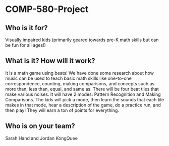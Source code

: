 # COMP-580-Project

## Who is it for?
Visually impaired kids (primarily geared towards pre-K math skills but can be fun for all ages!) 

## What is it? How will it work? 
It is a math game using beats! We have done some research about how music can be used to teach basic math skills like one-to-one correspondence, counting, making comparisons, and concepts such as more than, less than, equal, and same as. 
There will be four beat tiles that make various noises. It will have 2 modes: Pattern Recognition and Making Comparisons. The kids will pick a mode, then learn the sounds that each tile makes in that mode, hear a description of the game, do a practice run, and then play! They will earn a ton of points for everything.

## Who is on your team?
Sarah Hand and Jordan KongQuee
